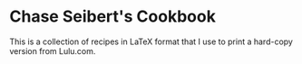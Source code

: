 # Chase Seibert's Cookbook

This is a collection of recipes in LaTeX format that I use to print a hard-copy version from Lulu.com.
